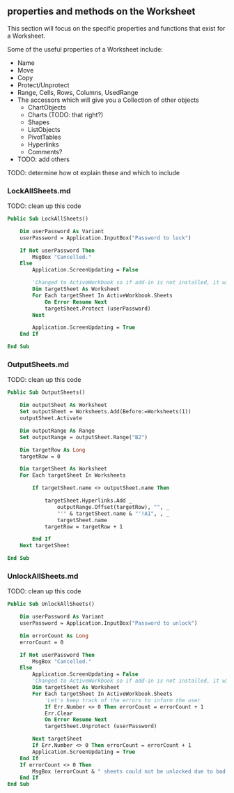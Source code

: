 ## properties and methods on the Worksheet

This section will focus on the specific properties and functions that exist for a Worksheet.

Some of the useful properties of a Worksheet include:

* Name
* Move
* Copy
* Protect/Unprotect
* Range, Cells, Rows, Columns, UsedRange
* The accessors which will give you a Collection of other objects
    * ChartObjects
    * Charts (TODO: that right?)
    * Shapes
    * ListObjects
    * PivotTables
    * Hyperlinks
    * Comments?
* TODO: add others

TODO: determine how ot explain these and which to include

### LockAllSheets.md

TODO: clean up this code

```vb
Public Sub LockAllSheets()

    Dim userPassword As Variant
    userPassword = Application.InputBox("Password to lock")

    If Not userPassword Then
        MsgBox "Cancelled."
    Else
        Application.ScreenUpdating = False

        'Changed to ActiveWorkbook so if add-in is not installed, it will target the active book rather than the xlam
        Dim targetSheet As Worksheet
        For Each targetSheet In ActiveWorkbook.Sheets
            On Error Resume Next
            targetSheet.Protect (userPassword)
        Next

        Application.ScreenUpdating = True
    End If

End Sub
```

### OutputSheets.md

TODO: clean up this code

```vb
Public Sub OutputSheets()

    Dim outputSheet As Worksheet
    Set outputSheet = Worksheets.Add(Before:=Worksheets(1))
    outputSheet.Activate

    Dim outputRange As Range
    Set outputRange = outputSheet.Range("B2")

    Dim targetRow As Long
    targetRow = 0

    Dim targetSheet As Worksheet
    For Each targetSheet In Worksheets

        If targetSheet.name <> outputSheet.name Then

            targetSheet.Hyperlinks.Add _
                outputRange.Offset(targetRow), "", _
                "'" & targetSheet.name & "'!A1", , _
                targetSheet.name
            targetRow = targetRow + 1

        End If
    Next targetSheet

End Sub
```

### UnlockAllSheets.md

TODO: clean up this code

```vb
Public Sub UnlockAllSheets()

    Dim userPassword As Variant
    userPassword = Application.InputBox("Password to unlock")

    Dim errorCount As Long
    errorCount = 0

    If Not userPassword Then
        MsgBox "Cancelled."
    Else
        Application.ScreenUpdating = False
        'Changed to ActiveWorkbook so if add-in is not installed, it will target the active book rather than the xlam
        Dim targetSheet As Worksheet
        For Each targetSheet In ActiveWorkbook.Sheets
            'Let's keep track of the errors to inform the user
            If Err.Number <> 0 Then errorCount = errorCount + 1
            Err.Clear
            On Error Resume Next
            targetSheet.Unprotect (userPassword)

        Next targetSheet
        If Err.Number <> 0 Then errorCount = errorCount + 1
        Application.ScreenUpdating = True
    End If
    If errorCount <> 0 Then
        MsgBox (errorCount & " sheets could not be unlocked due to bad password.")
    End If
End Sub
```
